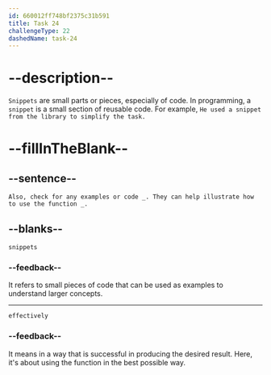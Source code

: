```yaml
---
id: 660012ff748bf2375c31b591
title: Task 24
challengeType: 22
dashedName: task-24
---
```


<!--
AUDIO REFERENCE:
Sarah: Also, check for any examples or code snippets. They can help illustrate how to use the function effectively.
-->

# --description--

`Snippets` are small parts or pieces, especially of code. In programming, a `snippet` is a small section of reusable code. For example, `He used a snippet from the library to simplify the task.` 

# --fillInTheBlank--

## --sentence--

`Also, check for any examples or code _. They can help illustrate how to use the function _.`

## --blanks--

`snippets`

### --feedback--

It refers to small pieces of code that can be used as examples to understand larger concepts.

---

`effectively`

### --feedback--

It means in a way that is successful in producing the desired result. Here, it's about using the function in the best possible way.
